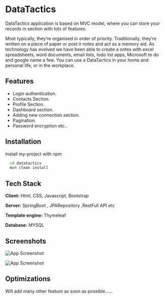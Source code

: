 
# DataTactics

DataTactics application is based on MVC model, where you can store your records in section with lots of features.

Most typically, they’re organised in order of priority. Traditionally, they’re written on a piece of paper or post it notes and act as a memory aid. As technology has evolved we have been able to create a ontes with excel spreadsheets, word documents, email lists, todo list apps, Microsoft to do and google name a few. 
You can use a DataTactics in your home and personal life, or in the workplace.



## Features

- Login authentication.
- Contacts Section.
- Profile Section.
- Dashboard section.
- Adding new connection section.
- Pagination.
- Password encryption etc..



## Installation

Install my-project with npm

```bash
  cd datatactics
  mvn clean install
```
    
## Tech Stack

**Client:** Html, CSS, Javascript, Bootstrap

**Server:** SpringBoot , JPARepository ,RestFull API etc 

**Template engine:** Thymeleaf

**Database:** MYSQL

## Screenshots

![App Screenshot](https://drive.google.com/file/d/1aCQuOdYHfuhalY9FtCIGyOvbm4mm3wez/view?usp=sharing)

![App Screenshot](https://drive.google.com/file/d/1NxDjKKztZbCUMyg9OxRuA9IXLlpB6coH/view?usp=sharing)
## Optimizations

Will add many other feature as soon as possible......
